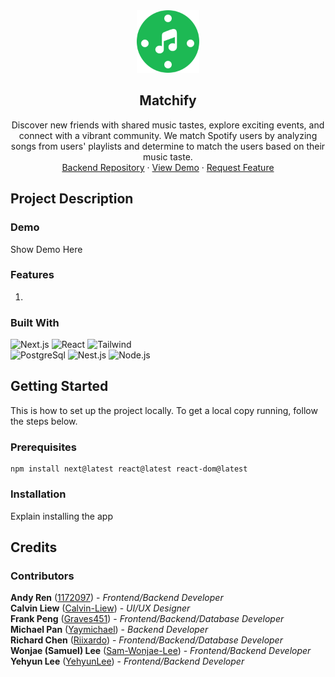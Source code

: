 <!-- INTRODUCTION -->

<div align="center">
  <a href="https://github.com/Sam-Wonjae-Lee/Matchify-Backend">
    <img src="/public/matchify_logo.svg" alt="Matchify Logo" width="100" height="100">
  </a>

  <h2 align="center">Matchify</h2>
  <p align="center">
    Discover new friends with shared music tastes, explore exciting events, and connect with a vibrant community. We match Spotify users by analyzing songs from users' playlists and determine to match the users based on their music taste.
    <br />
    <a href="https://github.com/Sam-Wonjae-Lee/Matchify-Backend">Backend Repository</a>
    ·
    <a href="">View Demo</a>
    ·
    <a href="">Request Feature</a>
  </p>
</div>

<!-- PROJECT DESCRIPTION -->
## Project Description

### Demo
Show Demo Here

### Features
1. 

### Built With
![Next.js](https://img.shields.io/badge/next.js-000000?style=for-the-badge&logo=nextdotjs&logoColor=white)
![React](https://img.shields.io/badge/React-20232A?style=for-the-badge&logo=react&logoColor=61DAFB)
![Tailwind](https://img.shields.io/badge/Tailwind_CSS-38B2AC?style=for-the-badge&logo=tailwind-css&logoColor=white)
\
![PostgreSql](https://img.shields.io/badge/PostgreSQL-316192?style=for-the-badge&logo=postgresql&logoColor=white)
![Nest.js](https://img.shields.io/badge/nestjs-E0234E?style=for-the-badge&logo=nestjs&logoColor=white)
![Node.js](https://img.shields.io/badge/Node.js-43853D?style=for-the-badge&logo=node.js&logoColor=white)

<!-- GETTING STARTED -->
## Getting Started
This is how to set up the project locally. To get a local copy running, follow the steps below.

### Prerequisites

  ```shell
  npm install next@latest react@latest react-dom@latest
  ```

### Installation
Explain installing the app

<!-- CREDITS -->
## Credits

### Contributors
**Andy Ren** ([1172097](https://github.com/1172097)) - *Frontend/Backend Developer* \
**Calvin Liew** ([Calvin-Liew](https://github.com/Calvin-Liew)) - *UI/UX Designer* \
**Frank Peng** ([Graves451](https://github.com/Graves451)) - *Frontend/Backend/Database Developer* \
**Michael Pan** ([Yaymichael](https://github.com/Yaymichael)) - *Backend Developer* \
**Richard Chen** ([Riixardo](https://github.com/Riixardo)) - *Frontend/Backend/Database Developer*\
**Wonjae (Samuel) Lee** ([Sam-Wonjae-Lee](https://github.com/Sam-Wonjae-Lee)) - *Frontend/Backend Developer* \
**Yehyun Lee** ([YehyunLee](https://github.com/YehyunLee)) - *Frontend/Backend Developer*

<!-- CONTACTS -->
